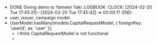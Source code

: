 - DONE Giving demo to Yameen Yaki
  :LOGBOOK:
  CLOCK: [2024-02-20 Tue 17:45:31]--[2024-02-20 Tue 17:45:42] =>  00:00:11
  :END:
- user, issuer, campaign model
- UserModel.hasMany(models.CapitalRequestModel, { foreignKey: 'userId', as: 'user' });
	- I think CapitalRequestModel is not functional
	-